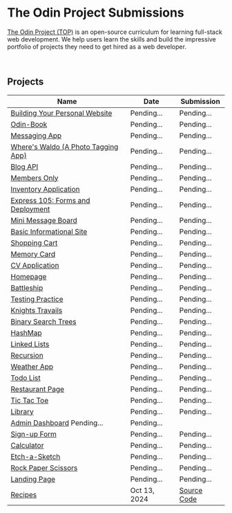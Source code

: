 # The Odin Project Submissions

[The Odin Project (TOP)](https://www.theodinproject.com/) is an open-source curriculum for learning full-stack web development. We help users learn the skills and build the impressive portfolio of projects they need to get hired as a web developer.

<br/>

## Projects

| Name | Date | Submission
| ---- | ---- | -----------
| [Building Your Personal Website](https://www.theodinproject.com/lessons/node-path-getting-hired-building-your-personal-website) | Pending... | Pending...
| [Odin-Book](https://www.theodinproject.com/lessons/nodejs-odin-book) | Pending... | Pending...
| [Messaging App](https://www.theodinproject.com/lessons/nodejs-messaging-app) | Pending... | Pending...
| [Where's Waldo (A Photo Tagging App)](https://www.theodinproject.com/lessons/nodejs-where-s-waldo-a-photo-tagging-app) | Pending... | Pending...
| [Blog API](https://www.theodinproject.com/lessons/nodejs-blog-api) | Pending... | Pending...
| [Members Only](https://www.theodinproject.com/lessons/nodejs-members-only) | Pending... | Pending...
| [Inventory Application](https://www.theodinproject.com/lessons/nodejs-inventory-application) | Pending... | Pending...
| [Express 105: Forms and Deployment](https://www.theodinproject.com/lessons/nodejs-express-105-forms-and-deployment) | Pending... | Pending...
| [Mini Message Board](https://www.theodinproject.com/lessons/nodejs-mini-message-board) | Pending... | Pending...
| [Basic Informational Site](https://www.theodinproject.com/lessons/nodejs-basic-informational-site) | Pending... | Pending...
| [Shopping Cart](https://www.theodinproject.com/lessons/node-path-react-new-shopping-cart) | Pending... | Pending...
| [Memory Card](https://www.theodinproject.com/lessons/node-path-react-new-memory-card) |Pending... | Pending...
| [CV Application](https://www.theodinproject.com/lessons/node-path-react-new-cv-application) |Pending... | Pending...
| [Homepage](https://www.theodinproject.com/lessons/node-path-advanced-html-and-css-homepage) | Pending... | Pending...
| [Battleship](https://www.theodinproject.com/lessons/node-path-javascript-battleship) | Pending... | Pending...
| [Testing Practice](https://www.theodinproject.com/lessons/node-path-javascript-testing-practice) | Pending... | Pending...
| [Knights Travails](https://www.theodinproject.com/lessons/javascript-knights-travails) | Pending... | Pending...
| [Binary Search Trees](https://www.theodinproject.com/lessons/javascript-binary-search-trees) | Pending... | Pending...
| [HashMap](https://www.theodinproject.com/lessons/javascript-hashmap) | Pending... | Pending...
| [Linked Lists](https://www.theodinproject.com/lessons/javascript-linked-lists) | Pending... | Pending...
| [Recursion](https://www.theodinproject.com/lessons/javascript-recursion) | Pending... | Pending...
| [Weather App](https://www.theodinproject.com/lessons/node-path-javascript-weather-app) | Pending... | Pending...
| [Todo List](https://www.theodinproject.com/lessons/node-path-javascript-todo-list) | Pending... | Pending...
| [Restaurant Page](https://www.theodinproject.com/lessons/node-path-javascript-restaurant-page) | Pending... | Pending...
| [Tic Tac Toe](https://www.theodinproject.com/lessons/node-path-javascript-tic-tac-toe) | Pending... | Pending...
| [Library](https://www.theodinproject.com/lessons/node-path-javascript-library) | Pending... | Pending...
| [Admin Dashboard](https://www.theodinproject.com/lessons/node-path-intermediate-html-and-css-admin-dashboard) Pending... | Pending...
| [Sign-up Form](https://www.theodinproject.com/lessons/node-path-intermediate-html-and-css-sign-up-form) | Pending... | Pending...
| [Calculator](https://www.theodinproject.com/lessons/foundations-calculator) | Pending... | Pending...
| [Etch-a-Sketch](https://www.theodinproject.com/lessons/foundations-etch-a-sketch) | Pending... | Pending...
| [Rock Paper Scissors](https://www.theodinproject.com/lessons/foundations-rock-paper-scissors) | Pending... | Pending...
| [Landing Page](https://www.theodinproject.com/lessons/foundations-landing-page) | Pending... | Pending...
| [Recipes](https://www.theodinproject.com/lessons/foundations-recipes) | Oct 13, 2024 | [Source Code](https://github.com/bk-ikram/odin-recipes)




<br/>
